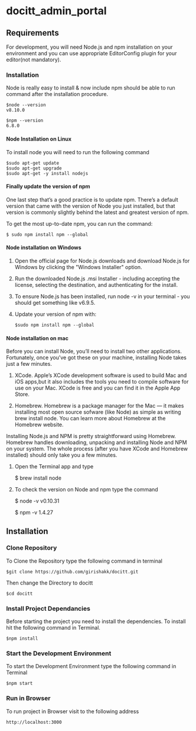 # docitt_admin_portal

## Requirements

For development, you will need Node.js and npm installation on your environment and you can use appropriate EditorConfig plugin for your editor(not mandatory).

### Installation

Node is really easy to install & now include npm should be able to run command after the installation procedure.

    $node --version
    v8.10.0

    $npm --version
    6.8.0

#### Node Installation on Linux

To install node you will need to run the following command

    $sudo apt-get update
    $sudo apt-get upgrade
    $sudo apt-get -y install nodejs

#### Finally update the version of npm

One last step that’s a good practice is to update npm. There’s a default version that came with the version of Node you just installed, but that version is commonly slightly behind the latest and greatest version of npm.

To get the most up-to-date npm, you can run the command:

    $ sudo npm install npm --global

#### Node installation on Windows

 1. Open the official page for Node.js downloads and download Node.js for Windows by clicking the "Windows Installer" option.
 2. Run the downloaded Node.js .msi Installer - including accepting the license, selecting the destination, and authenticating for the install.
 3. To ensure Node.js has been installed, run node -v in your terminal - you should get something like v6.9.5.
 4. Update your version of npm with:

        $sudo npm install npm --global

#### Node installation on mac

Before you can install Node, you’ll need to install two other applications. Fortunately, once you’ve got these on your machine, installing Node takes just a few minutes.

1. XCode. Apple’s XCode development software is used to build Mac and iOS apps,but it also includes the tools you need to compile software for use on your Mac. XCode is free and you can find it in the Apple App Store.

2. Homebrew. Homebrew is a package manager for the Mac — it makes installing most open source sofware (like Node) as simple as writing brew install node. You can learn more about Homebrew at the Homebrew website. 

Installing Node.js and NPM is pretty straightforward using Homebrew. Homebrew handles downloading, unpacking and installing Node and NPM on your system. The whole process (after you have XCode and Homebrew installed) should only take you a few minutes.

1. Open the Terminal app and type

    $ brew install node
    
2. To check the version on Node and npm type the command

    $ node -v
    v0.10.31

    $ npm -v
    1.4.27

## Installation

### Clone Repository
To Clone the Repository type the following command in terminal

    $git clone https://github.com/girishakk/docitt.git

Then change the Directory to docitt

    $cd docitt

### Install Project Dependancies
Before starting the project you need to install the dependencies. To install hit the following command in Terminal.

    $npm install

### Start the Development Environment
To start the Development Environment type the following command in Terminal

    $npm start

### Run in Browser
To run project in Browser visit to the following address

    http://localhost:3000


    




